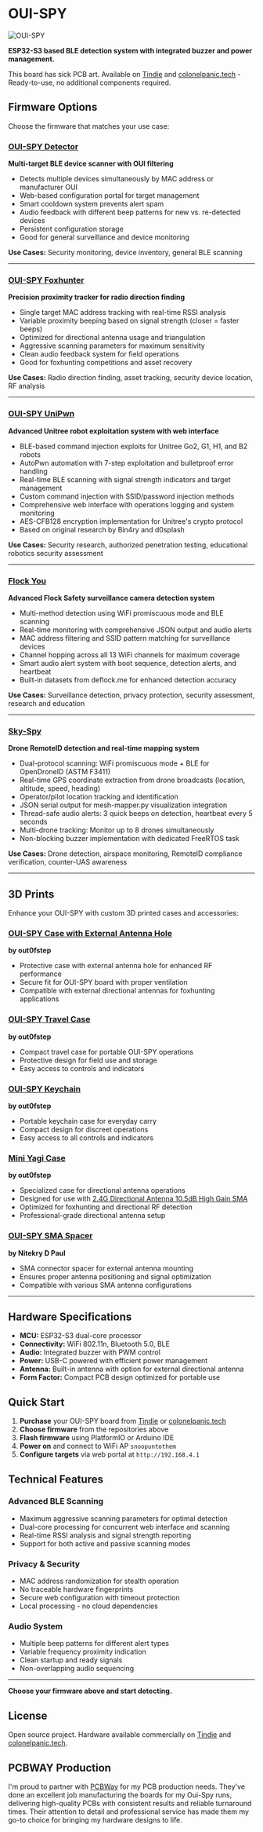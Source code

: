 # OUI-SPY

![OUI-SPY](ouispy.png)

**ESP32-S3 based BLE detection system with integrated buzzer and power management.**

This board has sick PCB art. Available on [Tindie](https://www.tindie.com) and [colonelpanic.tech](https://colonelpanic.tech) - Ready-to-use, no additional components required.

## Firmware Options

Choose the firmware that matches your use case:

### [OUI-SPY Detector](https://github.com/colonelpanichacks/ouispy-detector)

**Multi-target BLE device scanner with OUI filtering**

- Detects multiple devices simultaneously by MAC address or manufacturer OUI
- Web-based configuration portal for target management
- Smart cooldown system prevents alert spam
- Audio feedback with different beep patterns for new vs. re-detected devices
- Persistent configuration storage
- Good for general surveillance and device monitoring

**Use Cases:** Security monitoring, device inventory, general BLE scanning

---

### [OUI-SPY Foxhunter](https://github.com/colonelpanichacks/ouispy-foxhunter)

**Precision proximity tracker for radio direction finding**

- Single target MAC address tracking with real-time RSSI analysis
- Variable proximity beeping based on signal strength (closer = faster beeps)
- Optimized for directional antenna usage and triangulation
- Aggressive scanning parameters for maximum sensitivity
- Clean audio feedback system for field operations
- Good for foxhunting competitions and asset recovery

**Use Cases:** Radio direction finding, asset tracking, security device location, RF analysis

---

### [OUI-SPY UniPwn](https://github.com/colonelpanichacks/Oui-Spy-UniPwn)

**Advanced Unitree robot exploitation system with web interface**

- BLE-based command injection exploits for Unitree Go2, G1, H1, and B2 robots
- AutoPwn automation with 7-step exploitation and bulletproof error handling
- Real-time BLE scanning with signal strength indicators and target management
- Custom command injection with SSID/password injection methods
- Comprehensive web interface with operations logging and system monitoring
- AES-CFB128 encryption implementation for Unitree's crypto protocol
- Based on original research by Bin4ry and d0splash

**Use Cases:** Security research, authorized penetration testing, educational robotics security assessment

---

### [Flock You](https://github.com/colonelpanichacks/flock-you)

**Advanced Flock Safety surveillance camera detection system**

- Multi-method detection using WiFi promiscuous mode and BLE scanning
- Real-time monitoring with comprehensive JSON output and audio alerts
- MAC address filtering and SSID pattern matching for surveillance devices
- Channel hopping across all 13 WiFi channels for maximum coverage
- Smart audio alert system with boot sequence, detection alerts, and heartbeat
- Built-in datasets from deflock.me for enhanced detection accuracy

**Use Cases:** Surveillance detection, privacy protection, security assessment, research and education

---

### [Sky-Spy](https://github.com/colonelpanichacks/Sky-Spy)

**Drone RemoteID detection and real-time mapping system**

- Dual-protocol scanning: WiFi promiscuous mode + BLE for OpenDroneID (ASTM F3411)
- Real-time GPS coordinate extraction from drone broadcasts (location, altitude, speed, heading)
- Operator/pilot location tracking and identification
- JSON serial output for mesh-mapper.py visualization integration
- Thread-safe audio alerts: 3 quick beeps on detection, heartbeat every 5 seconds
- Multi-drone tracking: Monitor up to 8 drones simultaneously
- Non-blocking buzzer implementation with dedicated FreeRTOS task

**Use Cases:** Drone detection, airspace monitoring, RemoteID compliance verification, counter-UAS awareness

---

## 3D Prints

Enhance your OUI-SPY with custom 3D printed cases and accessories:

### [OUI-SPY Case with External Antenna Hole](https://makerworld.com/en/models/1807562-oui-spy-case-with-external-antenna-hole#profileId-1928111)
**by out0fstep**
- Protective case with external antenna hole for enhanced RF performance
- Secure fit for OUI-SPY board with proper ventilation
- Compatible with external directional antennas for foxhunting applications

### [OUI-SPY Travel Case](https://makerworld.com/en/models/1805074-oui-spy-travel-case#profileId-1925189)
**by out0fstep**
- Compact travel case for portable OUI-SPY operations
- Protective design for field use and storage
- Easy access to controls and indicators

### [OUI-SPY Keychain](https://makerworld.com/en/models/1798874-oui-spy-keychain#profileId-1918093)
**by out0fstep**
- Portable keychain case for everyday carry
- Compact design for discreet operations
- Easy access to all controls and indicators

### [Mini Yagi Case](https://makerworld.com/en/models/1808177-mini-yagi-case#profileId-1928700)
**by out0fstep**
- Specialized case for directional antenna operations
- Designed for use with [2.4G Directional Antenna 10.5dB High Gain SMA](https://a.co/d/fv8AJuY)
- Optimized for foxhunting and directional RF detection
- Professional-grade directional antenna setup

### [OUI-SPY SMA Spacer](https://www.printables.com/model/1416886-oui-spy-sma-spacer?lang=cs)
**by Nitekry D Paul**
- SMA connector spacer for external antenna mounting
- Ensures proper antenna positioning and signal optimization
- Compatible with various SMA antenna configurations

---

## Hardware Specifications

- **MCU:** ESP32-S3 dual-core processor
- **Connectivity:** WiFi 802.11n, Bluetooth 5.0, BLE
- **Audio:** Integrated buzzer with PWM control
- **Power:** USB-C powered with efficient power management
- **Antenna:** Built-in antenna with option for external directional antenna
- **Form Factor:** Compact PCB design optimized for portable use

## Quick Start

1. **Purchase** your OUI-SPY board from [Tindie](https://www.tindie.com) or [colonelpanic.tech](https://colonelpanic.tech)
2. **Choose firmware** from the repositories above
3. **Flash firmware** using PlatformIO or Arduino IDE
4. **Power on** and connect to WiFi AP `snoopuntothem`
5. **Configure targets** via web portal at `http://192.168.4.1`

## Technical Features

### Advanced BLE Scanning
- Maximum aggressive scanning parameters for optimal detection
- Dual-core processing for concurrent web interface and scanning
- Real-time RSSI analysis and signal strength reporting
- Support for both active and passive scanning modes

### Privacy & Security
- MAC address randomization for stealth operation
- No traceable hardware fingerprints
- Secure web configuration with timeout protection
- Local processing - no cloud dependencies

### Audio System
- Multiple beep patterns for different alert types
- Variable frequency proximity indication
- Clean startup and ready signals
- Non-overlapping audio sequencing

---

**Choose your firmware above and start detecting.**

## License

Open source project. Hardware available commercially on [Tindie](https://www.tindie.com) and [colonelpanic.tech](https://colonelpanic.tech).

## PCBWAY Production
I'm proud to partner with [PCBWay](https://www.pcbway.com/) for my PCB production needs. They've done an excellent job manufacturing the boards for my Oui-Spy runs, delivering high-quality PCBs with consistent results and reliable turnaround times. Their attention to detail and professional service has made them my go-to choice for bringing my hardware designs to life.
